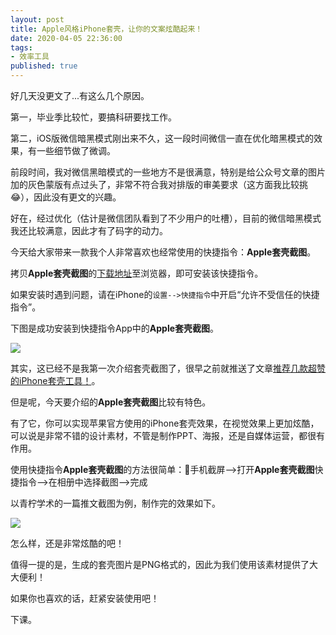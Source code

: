 ```yaml
---
layout: post
title: Apple风格iPhone套壳，让你的文案炫酷起来！
date: 2020-04-05 22:36:00
tags: 
- 效率工具
published: true
---
```


好几天没更文了...有这么几个原因。

第一，毕业季比较忙，要搞科研要找工作。

第二，iOS版微信暗黑模式刚出来不久，这一段时间微信一直在优化暗黑模式的效果，有一些细节做了微调。

前段时间，我对微信黑暗模式的一些地方不是很满意，特别是给公众号文章的图片加的灰色蒙版有点过头了，非常不符合我对排版的审美要求（这方面我比较挑😂），因此没有更文的兴趣。

好在，经过优化（估计是微信团队看到了不少用户的吐槽），目前的微信暗黑模式我还比较满意，因此才有了码字的动力。

今天给大家带来一款我个人非常喜欢也经常使用的快捷指令：**Apple套壳截图**。

拷贝**Apple套壳截图**的[下载地址](https://www.icloud.com/shortcuts/9487494e3c6a4aae889306f0977628f1 "[Apple套壳截图]下载地址")至浏览器，即可安装该快捷指令。

如果安装时遇到问题，请在iPhone的`设置-->快捷指令`中开启“允许不受信任的快捷指令”。

下图是成功安装到快捷指令App中的**Apple套壳截图**。

![](https://tva1.sinaimg.cn/large/00831rSTly1gdj34uskdzg30h70xc4a9.gif)

其实，这已经不是我第一次介绍套壳截图了，很早之前就推送了文章[推荐几款超赞的iPhone套壳工具！](https://mp.weixin.qq.com/s/ZJJK7s09SqnWntoEXRBDUg)。

但是呢，今天要介绍的**Apple套壳截图**比较有特色。

有了它，你可以实现苹果官方使用的iPhone套壳效果，在视觉效果上更加炫酷，可以说是非常不错的设计素材，不管是制作PPT、海报，还是自媒体运营，都很有作用。

使用快捷指令**Apple套壳截图**的方法很简单：📱手机截屏-->打开**Apple套壳截图**快捷指令-->在相册中选择截图-->完成

以青柠学术的一篇推文截图为例，制作完的效果如下。

![](https://tva1.sinaimg.cn/large/00831rSTly1gdj33n63zfj30u00u00vj.jpg)

怎么样，还是非常炫酷的吧！

值得一提的是，生成的套壳图片是PNG格式的，因此为我们使用该素材提供了大大便利！

如果你也喜欢的话，赶紧安装使用吧！

下课。



